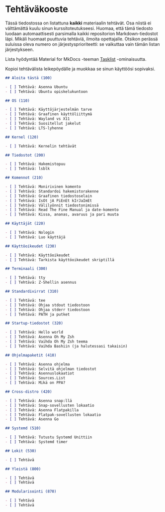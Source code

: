 
# Tehtäväkooste

Tässä tiedostossa on listattuna **kaikki** materiaalin tehtävät. Osa niistä ei välttämättä 
kuulu sinun kurssitoteutukseesi. Huomaa, että tämä tiedosto luodaan automaattisesti parsimalla 
kaikki repositorion Markdown-tiedostot läpi. Mikäli huomaat puuttuvia tehtäviä, ilmoita opettajalle.
Otsikon perässä suluissa oleva numero on järjestysprioriteetti: se vaikuttaa vain tämän listan järjestykseen.

Lista hyödyntää Material for MkDocs -teeman [Tasklist](https://squidfunk.github.io/mkdocs-material/reference/lists/#using-task-lists) -ominaisuutta.

Kopioi tehtävälista leikepöydälle ja muokkaa se sinun käyttöösi sopivaksi.


```markdown
## Aloita tästä (100)

- [ ] Tehtävä: Asenna Ubuntu
- [ ] Tehtävä: Ubuntu opiskelukuntoon

## OS (110)

- [ ] Tehtävä: Käyttöjärjestelmän tarve
- [ ] Tehtävä: Graafinen käyttöliittymä
- [ ] Tehtävä: Wayland vs X11
- [ ] Tehtävä: Suositellut jakelut
- [ ] Tehtävä: LTS-lyhenne

## Kernel (120)

- [ ] Tehtävä: Kernelin tehtävät

## Tiedostot (200)

- [ ] Tehtävä: Hakemistopuu
- [ ] Tehtävä: lsblk

## Komennot (210)

- [ ] Tehtävä: Monirivinen komento
- [ ] Tehtävä: Standardoi hakemistorakenne
- [ ] Tehtävä: Graafinen tiedostoselain
- [ ] Tehtävä: IsOt jA PiEnEt kIrJaImEt
- [ ] Tehtävä: Välilyönnit tiedostonimissä
- [ ] Tehtävä: Read The Fine Manual ja date-komento
- [ ] Tehtävä: Kissa, ananas, avaruus ja pari muuta

## Käyttäjät (220)

- [ ] Tehtävä: Nologin
- [ ] Tehtävä: Luo käyttäjä

## Käyttöoikeudet (230)

- [ ] Tehtävä: Käyttöoikeudet
- [ ] Tehtävä: Tarkista käyttöoikeudet skriptillä

## Terminaali (300)

- [ ] Tehtävä: tty
- [ ] Tehtävä: Z-Shellin asennus

## Standardivirrat (310)

- [ ] Tehtävä: tee
- [ ] Tehtävä: Ohjaa stdout tiedostoon
- [ ] Tehtävä: Ohjaa stderr tiedostoon
- [ ] Tehtävä: PATH ja putket

## Startup-tiedostot (320)

- [ ] Tehtävä: Hello world
- [ ] Tehtävä: Asenna Oh My Zsh
- [ ] Tehtävä: Vaihda Oh My Zsh teema
- [ ] Tehtävä: Vaihda Bashiin (ja halutessasi takaisin)

## Ohjelmapaketit (410)

- [ ] Tehtävä: Asenna ohjelma
- [ ] Tehtävä: Selvitä ohjelman tiedostot
- [ ] Tehtävä: Asennuslokaatiot
- [ ] Tehtävä: Sources.List
- [ ] Tehtävä: Mikä on PPA?

## Cross-distro (420)

- [ ] Tehtävä: Asenna snap:llä
- [ ] Tehtävä: Snap-sovellusten lokaatio
- [ ] Tehtävä: Asenna Flatpakilla
- [ ] Tehtävä: Flatpak-sovellusten lokaatio
- [ ] Tehtävä: Asenna Go

## Systemd (510)

- [ ] Tehtävä: Tutustu Systemd Unittiin
- [ ] Tehtävä: Systemd timer

## Lokit (530)

- [ ] Tehtävä

## Yleistä (800)

- [ ] Tehtävä
- [ ] Tehtävä

## Modularisointi (870)

- [ ] Tehtävä
- [ ] Tehtävä


```